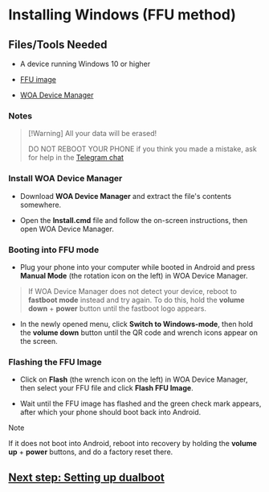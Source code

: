# Installing Windows (FFU method)

## Files/Tools Needed

- A device running Windows 10 or higher

- [FFU image](https://t.me/wm_ffu_images)

- [WOA Device Manager](https://github.com/woa-vayu/POCOX3Pro-Guides/releases/download/WDM/WOA_Device_Manager.zip)

### Notes
>
> [!Warning]
> All your data will be erased!
>
> DO NOT REBOOT YOUR PHONE if you think you made a mistake, ask for help in the [Telegram chat](https://t.me/woacepheus)

### Install WOA Device Manager

- Download **WOA Device Manager** and extract the file's contents somewhere.

- Open the **Install.cmd** file and follow the on-screen instructions, then open WOA Device Manager.

### Booting into FFU mode

- Plug your phone into your computer while booted in Android and press **Manual Mode** (the rotation icon on the left) in WOA Device Manager.

> If WOA Device Manager does not detect your device, reboot to **fastboot mode** instead and try again. To do this, hold the **volume down** + **power** button until the fastboot logo appears.

- In the newly opened menu, click **Switch to Windows-mode**, then hold the **volume down** button until the QR code and wrench icons appear on the screen.

### Flashing the FFU Image

- Click on **Flash** (the wrench icon on the left) in WOA Device Manager, then select your FFU file and click **Flash FFU Image**.

- Wait until the FFU image has flashed and the green check mark appears, after which your phone should boot back into Android.

> [!Note]
> If it does not boot into Android, reboot into recovery by holding the **volume up** + **power** buttons, and do a factory reset there.

## [Next step: Setting up dualboot](4-dualboot.md)
